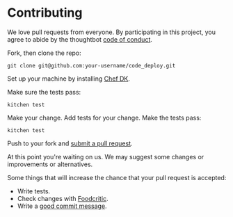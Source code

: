 # Contributing

We love pull requests from everyone. By participating in this project, you
agree to abide by the thoughtbot [code of conduct].

[code of conduct]: https://thoughtbot.com/open-source-code-of-conduct

Fork, then clone the repo:

    git clone git@github.com:your-username/code_deploy.git

Set up your machine by installing [Chef DK][chefdk].

Make sure the tests pass:

    kitchen test

Make your change. Add tests for your change. Make the tests pass:

    kitchen test

Push to your fork and [submit a pull request][pr].

[pr]: https://github.com/meringu/code_deploy/compare/

At this point you're waiting on us. We may suggest
some changes or improvements or alternatives.

Some things that will increase the chance that your pull request is accepted:

* Write tests.
* Check changes with [Foodcritic][foodcritic].
* Write a [good commit message][commit].

[chefdk]: https://downloads.chef.io/chefdk
[foodcritic]: http://www.foodcritic.io/
[commit]: http://tbaggery.com/2008/04/19/a-note-about-git-commit-messages.html
